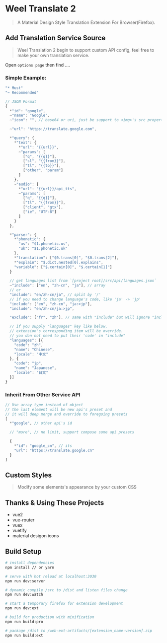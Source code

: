 # Weel Translate 2

> A Material Design Style Translation Extension For Browser(Firefox). 

## Add Translation Service Source

> Weel Translation 2 begin to support custom API config, feel free
to make your own translation service.

Open `options page` then find ....

### Simple Example:
```js
"* Must"
"~ Recommended"

// JSON Format
{
  *"id": "google",
  ~"name": "Google",
  ~"icon": "", // base64 or uri, just be support to <img>'s src property

  ~"url": "https://translate.google.com",

  *"query": {
    *"text": {
      *"url": "{{url}}",
      ~"params": [
        ["q", "{{q}}"],
        ["sl", "{{from}}"],
        ["tl", "{{to}}"],
        ["other", "param"]
      ]
    },
    ~"audio": {
      *"url": "{{url}}/api_tts",
      ~"params": [
        ["q", "{{q}}"],
        ["tl", "{{from}}"],
        ["client", "gtx"],
        ["ie", "UTF-8"]
      ]
    }
  },

  *"parser": {
    *"phonetic": {
      "us": "$1.phonetic.us",
      "uk": "$1.phonetic.uk"
    },
    *"translation": ["$0.trans[0]", "$0.trans[2]"],
    *"explain": "$.dict.nested[0].explains",
    "variable": ["$.certain[0]", "$.certain[1]"]
  }
  
  // get languages list from `[project root]/src/api/languages.json`
  ~"include": ["en", "zh-cn", "ja"], // array
  // or
  "include": "en/zh-cn/ja", // split by '/'
  // if you need to change language's code, like 'ja' -> 'jp'
  "include": ["en", "zh-cn", "ja:>jp"],
  "include": "en/zh-cn/ja:>jp",

  "exclude": ["fr", "zh"], // same with "include" but will ignore "include"

  // if you supply "languages" key like below,
  // extension's corresponding item will be override.
  // you don not need to put their 'code' in "include"
  "languages": [{
    "code": "zh",
    "name": "Chinese",
    "locale": "中文"
  }, {
    "code": "jp",
    "name": "Japanese",
    "locale": "日文"
  }]
}

```

### Inherit From Other Service API
```js
// Use array type instead of object
// the last element will be new api's preset and
// it will deep merge and override to foregoing presets
[
  *"google", // other api's id

  // "more", // no limit, support compose some api presets

  {
    *"id": "google_cn", // its
    "url": "https://translate.google.cn"
  }
]
```


## Custom Styles

> Modify some elements's appearance by your custom CSS


## Thanks & Using These Projects

+ vue2
+ vue-router
+ vuex
+ vuetify
+ material desigon icons

## Build Setup

``` bash
# install dependencies
npm install // or yarn

# serve with hot reload at localhost:3030
npm run dev:server

# dynamic compile /src to /dist and listen files change
npm run dev:watch

# start a temporary firefox for extension development
npm run dev:ext

# build for production with minification
npm run build:pro 

# package /dist to /web-ext-artifacts/[extension_name-version].zip
npm run build:ext

```
